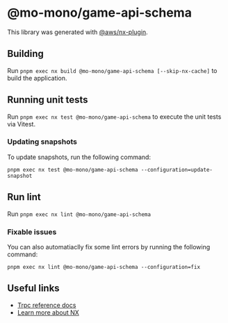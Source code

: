 # @mo-mono/game-api-schema

This library was generated with [@aws/nx-plugin](https://github.com/awslabs/nx-plugin-for-aws/).

## Building

Run `pnpm exec nx build @mo-mono/game-api-schema [--skip-nx-cache]` to build the application.

## Running unit tests

Run `pnpm exec nx test @mo-mono/game-api-schema` to execute the unit tests via Vitest.

### Updating snapshots

To update snapshots, run the following command:

`pnpm exec nx test @mo-mono/game-api-schema --configuration=update-snapshot`

## Run lint

Run `pnpm exec nx lint @mo-mono/game-api-schema`

### Fixable issues

You can also automatiaclly fix some lint errors by running the following command:

`pnpm exec nx lint @mo-mono/game-api-schema --configuration=fix`

## Useful links

- [Trpc reference docs](TODO)
- [Learn more about NX](https://nx.dev/getting-started/intro)
